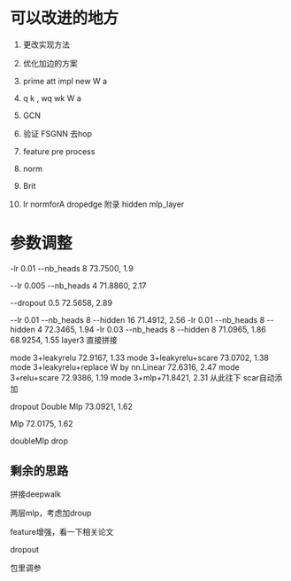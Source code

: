 
# 可以改进的地方
1. 更改实现方法
2. 优化加边的方案

1. prime att impl new W a 
2. q k , wq wk W a
3. GCN 
4. 验证 FSGNN 去hop  
5. feature pre process
6. norm 
7. Brit 
8. lr normforA dropedge 附录 hidden mlp_layer

# 参数调整
-lr 0.01 --nb_heads 8  73.7500, 1.9

--lr 0.005 --nb_heads 4 71.8860, 2.17

--dropout 0.5  72.5658, 2.89

 --lr 0.01 --nb_heads 8 --hidden 16  71.4912, 2.56
 -lr 0.01 --nb_heads 8 --hidden 4   72.3465, 1.94
 -lr 0.03 --nb_heads 8 --hidden 8   71.0965, 1.86
 68.9254, 1.55 layer3 直接拼接

mode 3+leakyrelu 72.9167, 1.33
mode 3+leakyrelu+scare   73.0702, 1.38
mode 3+leakyrelu+replace W by nn.Linear 72.6316, 2.47
mode 3+relu+scare   72.9386, 1.19
mode 3+mlp+71.8421, 2.31
从此往下 scar自动添加

dropout Double Mlp  73.0921, 1.62

Mlp 72.0175, 1.62

doubleMlp drop
 ## 剩余的思路

 拼接deepwalk

 两层mlp，考虑加droup

 feature增强，看一下相关论文

 dropout

 包里调参